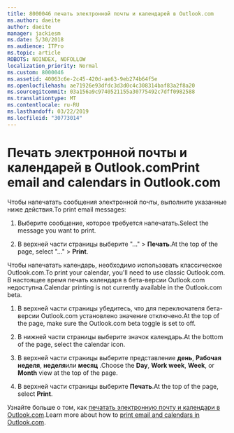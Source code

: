 ```yaml
---
title: 8000046 печать электронной почты и календарей в Outlook.com
ms.author: daeite
author: daeite
manager: jackiesm
ms.date: 5/30/2018
ms.audience: ITPro
ms.topic: article
ROBOTS: NOINDEX, NOFOLLOW
localization_priority: Normal
ms.custom: 8000046
ms.assetid: 40063c6e-2c45-420d-ae63-9eb274b64f5e
ms.openlocfilehash: ae71926e93dfdc3d3d0c4c308314baf83a2f8a20
ms.sourcegitcommit: 03a156a9c9740521155a30775492c7dff0982588
ms.translationtype: MT
ms.contentlocale: ru-RU
ms.lasthandoff: 03/22/2019
ms.locfileid: "30773014"
---
```

# <a name="print-email-and-calendars-in-outlookcom"></a><span data-ttu-id="5e311-102">Печать электронной почты и календарей в Outlook.com</span><span class="sxs-lookup"><span data-stu-id="5e311-102">Print email and calendars in Outlook.com</span></span>

<span data-ttu-id="5e311-103">Чтобы напечатать сообщения электронной почты, выполните указанные ниже действия.</span><span class="sxs-lookup"><span data-stu-id="5e311-103">To print email messages:</span></span>
  
1. <span data-ttu-id="5e311-104">Выберите сообщение, которое требуется напечатать.</span><span class="sxs-lookup"><span data-stu-id="5e311-104">Select the message you want to print.</span></span>
    
2. <span data-ttu-id="5e311-105">В верхней части страницы выберите "..." \> **Печать**.</span><span class="sxs-lookup"><span data-stu-id="5e311-105">At the top of the page, select "..." \> **Print**.</span></span> 
    
<span data-ttu-id="5e311-106">Чтобы напечатать календарь, необходимо использовать классическое Outlook.com.</span><span class="sxs-lookup"><span data-stu-id="5e311-106">To print your calendar, you'll need to use classic Outlook.com.</span></span> <span data-ttu-id="5e311-107">В настоящее время печать календаря в бета-версии Outlook.com недоступна.</span><span class="sxs-lookup"><span data-stu-id="5e311-107">Calendar printing is not currently available in the Outlook.com beta.</span></span>
  
1. <span data-ttu-id="5e311-108">В верхней части страницы убедитесь, что для переключателя бета-версии Outlook.com установлено значение отключено.</span><span class="sxs-lookup"><span data-stu-id="5e311-108">At the top of the page, make sure the Outlook.com beta toggle is set to off.</span></span>
    
2. <span data-ttu-id="5e311-109">В нижней части страницы выберите значок календарь.</span><span class="sxs-lookup"><span data-stu-id="5e311-109">At the bottom of the page, select the calendar icon.</span></span>
    
3. <span data-ttu-id="5e311-110">В верхней части страницы выберите представление **день**, **Рабочая неделя**, **неделя**или **месяц** .</span><span class="sxs-lookup"><span data-stu-id="5e311-110">Choose the **Day**, **Work week**, **Week**, or **Month** view at the top of the page.</span></span> 
    
4. <span data-ttu-id="5e311-111">В верхней части страницы выберите **Печать**.</span><span class="sxs-lookup"><span data-stu-id="5e311-111">At the top of the page, select **Print**.</span></span> 
    
<span data-ttu-id="5e311-112">Узнайте больше о том, как [печатать электронную почту и календари в Outlook.com](https://go.microsoft.com/fwlink/p/?linkid=2001208&amp;clcid=0x409).</span><span class="sxs-lookup"><span data-stu-id="5e311-112">Learn more about how to [print email and calendars in Outlook.com](https://go.microsoft.com/fwlink/p/?linkid=2001208&amp;clcid=0x409).</span></span>
  


